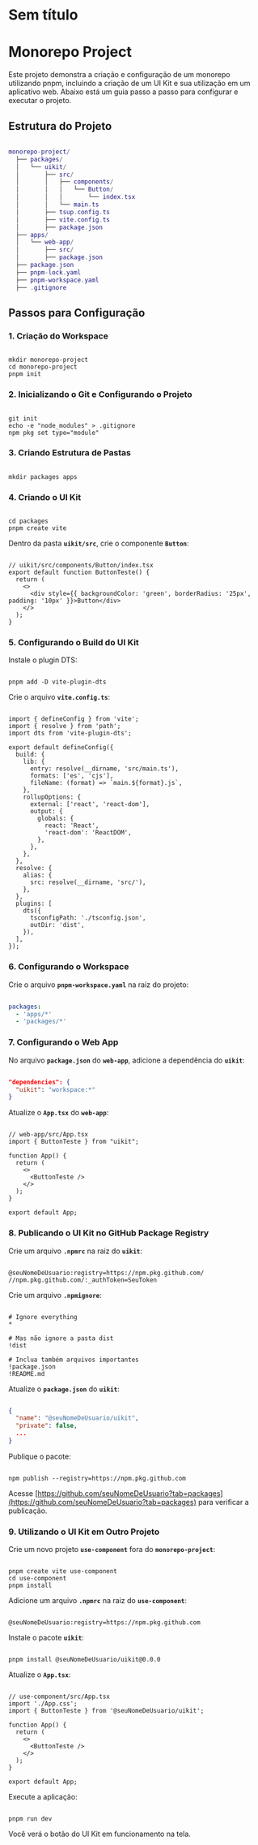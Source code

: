 # Sem título

# **Monorepo Project**

Este projeto demonstra a criação e configuração de um monorepo utilizando pnpm, incluindo a criação de um UI Kit e sua utilização em um aplicativo web. Abaixo está um guia passo a passo para configurar e executar o projeto.

## **Estrutura do Projeto**

```lua

monorepo-project/
  ├── packages/
  │   └── uikit/
  │       ├── src/
  │       │   ├── components/
  │       │   │   └── Button/
  │       │   │       └── index.tsx
  │       │   └── main.ts
  │       ├── tsup.config.ts
  │       ├── vite.config.ts
  │       ├── package.json
  ├── apps/
  │   └── web-app/
  │       ├── src/
  │       ├── package.json
  ├── package.json
  ├── pnpm-lock.yaml
  ├── pnpm-workspace.yaml
  ├── .gitignore

```

## **Passos para Configuração**

### **1. Criação do Workspace**

```

mkdir monorepo-project
cd monorepo-project
pnpm init

```

### **2. Inicializando o Git e Configurando o Projeto**

```

git init
echo -e "node_modules" > .gitignore
npm pkg set type="module"

```

### **3. Criando Estrutura de Pastas**

```

mkdir packages apps

```

### **4. Criando o UI Kit**

```

cd packages
pnpm create vite

```

Dentro da pasta **`uikit/src`**, crie o componente **`Button`**:

```tsx

// uikit/src/components/Button/index.tsx
export default function ButtonTeste() {
  return (
    <>
      <div style={{ backgroundColor: 'green', borderRadius: '25px', padding: '10px' }}>Button</div>
    </>
  );
}

```

### **5. Configurando o Build do UI Kit**

Instale o plugin DTS:

```

pnpm add -D vite-plugin-dts

```

Crie o arquivo **`vite.config.ts`**:

```

import { defineConfig } from 'vite';
import { resolve } from 'path';
import dts from 'vite-plugin-dts';

export default defineConfig({
  build: {
    lib: {
      entry: resolve(__dirname, 'src/main.ts'),
      formats: ['es', 'cjs'],
      fileName: (format) => `main.${format}.js`,
    },
    rollupOptions: {
      external: ['react', 'react-dom'],
      output: {
        globals: {
          react: 'React',
          'react-dom': 'ReactDOM',
        },
      },
    },
  },
  resolve: {
    alias: {
      src: resolve(__dirname, 'src/'),
    },
  },
  plugins: [
    dts({
      tsconfigPath: './tsconfig.json',
      outDir: 'dist',
    }),
  ],
});

```

### **6. Configurando o Workspace**

Crie o arquivo **`pnpm-workspace.yaml`** na raiz do projeto:

```yaml

packages:
  - 'apps/*'
  - 'packages/*'

```

### **7. Configurando o Web App**

No arquivo **`package.json`** do **`web-app`**, adicione a dependência do **`uikit`**:

```json

"dependencies": {
  "uikit": "workspace:*"
}

```

Atualize o **`App.tsx`** do **`web-app`**:

```tsx

// web-app/src/App.tsx
import { ButtonTeste } from "uikit";

function App() {
  return (
    <>
      <ButtonTeste />
    </>
  );
}

export default App;

```

### **8. Publicando o UI Kit no GitHub Package Registry**

Crie um arquivo **`.npmrc`** na raiz do **`uikit`**:

```

@seuNomeDeUsuario:registry=https://npm.pkg.github.com/
//npm.pkg.github.com/:_authToken=SeuToken

```

Crie um arquivo **`.npmignore`**:

```

# Ignore everything
*

# Mas não ignore a pasta dist
!dist

# Inclua também arquivos importantes
!package.json
!README.md

```

Atualize o **`package.json`** do **`uikit`**:

```json

{
  "name": "@seuNomeDeUsuario/uikit",
  "private": false,
  ...
}

```

Publique o pacote:

```

npm publish --registry=https://npm.pkg.github.com

```

Acesse [https://github.com/seuNomeDeUsuario?tab=packages](https://github.com/seuNomeDeUsuario?tab=packages) para verificar a publicação.

### **9. Utilizando o UI Kit em Outro Projeto**

Crie um novo projeto **`use-component`** fora do **`monorepo-project`**:

```

pnpm create vite use-component
cd use-component
pnpm install

```

Adicione um arquivo **`.npmrc`** na raiz do **`use-component`**:

```

@seuNomeDeUsuario:registry=https://npm.pkg.github.com

```

Instale o pacote **`uikit`**:

```

pnpm install @seuNomeDeUsuario/uikit@0.0.0

```

Atualize o **`App.tsx`**:

```tsx

// use-component/src/App.tsx
import './App.css';
import { ButtonTeste } from '@seuNomeDeUsuario/uikit';

function App() {
  return (
    <>
      <ButtonTeste />
    </>
  );
}

export default App;

```

Execute a aplicação:

```

pnpm run dev

```

Você verá o botão do UI Kit em funcionamento na tela.